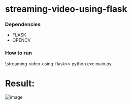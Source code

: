 # streaming-video-using-flask


### Dependencies
<ul>
    <li> 
        FLASK
    </li>
    <li>
        OPENCV
    </li>
</ul>


### How to run 

\streaming-video-using-flask>> python.exe main.py

# Result:
![image](https://user-images.githubusercontent.com/46977634/90137455-8e7dbc00-dd6d-11ea-9ee4-cf42341650d6.png)
